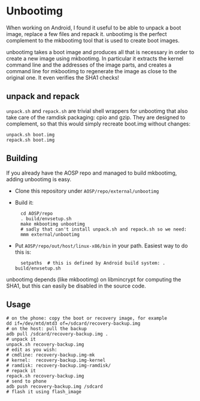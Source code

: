 Unbootimg
=========

When working on Android, I found it useful to be able to unpack a boot image,
replace a few files and repack it. unbootimg is the perfect complement to the
mkbootimg tool that is used to create boot images.

unbootimg takes a boot image and produces all that is necessary in order to
create a new image using mkbootimg. In particular it extracts the kernel command
line and the addresses of the image parts, and creates a command line for
mkbootimg to regenerate the image as close to the original one. It even verifies
the SHA1 checks!

unpack and repack
-----------------

`unpack.sh` and `repack.sh` are trivial shell wrappers for unbootimg that also
take care of the ramdisk packaging: cpio and gzip. They are designed to
complement, so that this would simply recreate boot.img without changes:

    unpack.sh boot.img
    repack.sh boot.img

Building
--------

If you already have the AOSP repo and managed to build mkbootimg, adding
unbootimg is easy.

- Clone this repository under `AOSP/repo/external/unbootimg`
- Build it:

        cd AOSP/repo
        . build/envsetup.sh
        make mkbootimg unbootimg
        # sadly that can't install unpack.sh and repack.sh so we need:
        mmm external/unbootimg

- Put `AOSP/repo/out/host/linux-x86/bin` in your path. Easiest way to do this
is:

        setpaths  # this is defined by Android build system: . build/envsetup.sh

unbootimg depends (like mkbootimg) on libmincrypt for computing the SHA1, but
this can easily be disabled in the source code.

Usage
-----

    # on the phone: copy the boot or recovery image, for example
    dd if=/dev/mtd/mtd3 of=/sdcard/recovery-backup.img
    # on the host: pull the backup
    adb pull /sdcard/recovery-backup.img .
    # unpack it
    unpack.sh recovery-backup.img
    # edit as you wish:
    # cmdline: recovery-backup.img-mk
    # kernel:  recovery-backup.img-kernel
    # ramdisk: recovery-backup.img-ramdisk/
    # repack it
    repack.sh recovery-backup.img
    # send to phone
    adb push recovery-backup.img /sdcard
    # flash it using flash_image

